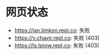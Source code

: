 # 网页状态
- https://jsn.limkon.repl.co: 失败
- https://v.chavir.repl.co: 失败 (403)
- https://ls.tpjow.repl.co: 失败 (403)
